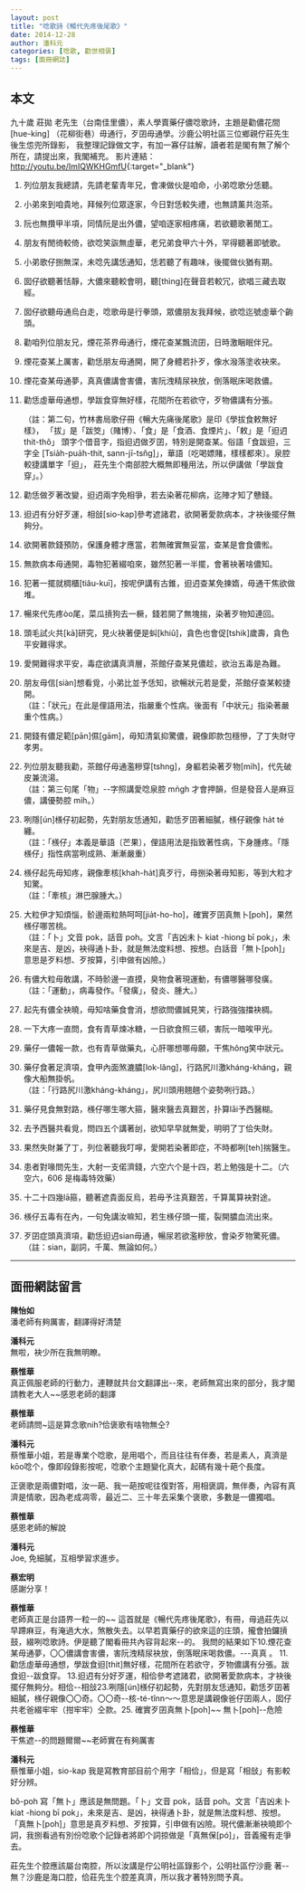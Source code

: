 ```yaml
---
layout: post
title: "唸歌詩《暢代先疼後尾歌》"
date: 2014-12-28
author: 潘科元
categories: [唸歌, 勸世相褒]
tags: [面冊網誌]
---
```


## 本文

九十歲 莊拋 老先生（台南佳里儂），素人學賣藥仔儂唸歌詩，主題是勸儂花間[hue-king]
（花柳街巷）毋通行，歹囝毋通學。沙鹿公明社區三位鄉親佇莊先生後生怹兜所錄影，
我整理記錄做文字，有加一寡仔註解，讀者若是閣有無了解个所在，請提出來，我閣補充。
影片連結：<http://youtu.be/ImIQWKHGmfU>{:target="_blank"}

1.  列位朋友我總請，先請老輩青年兄，會凍做伙是咱命，小弟唸歌分恁聽。
2.  小弟來到咱貴地，拜候列位眾逐家，今日對恁較失禮，也無請薰共泡茶。
3.  阮也無攢甲半項，同情阮是出外儂，望咱逐家相疼痛，若欲聽歌著閒工。
4.  朋友有閒徛較倚，欲唸笑詼無虛華，老兄弟食甲六十外，罕得聽著即號歌。
5.  小弟歌仔捌無深，未唸先講恁通知，恁若聽了有趣味，後擺做伙猶有期。
6.  囡仔欲聽著恬靜，大儂來聽較會明，聽[thìng]在聲音若較冗，欲唱三藏去取經。
7.  囡仔欲聽毋通烏白走，唸歌毋是行拳頭，眾儂朋友我拜候，欲唸迄號虛華个齣頭。
8.  勸咱列位朋友兄，煙花茶界毋通行，煙花查某飄流囝，日時激睏眠伴兄。
9.  煙花查某上厲害，勸恁朋友毋通開，開了身體若扑歹，像水潑落塗收袂來。
10. 煙花查某毋通夢，真真儂講會害儂，害阮洩精尿袂放，倒落眠床喝救儂。
11. 勸恁虛華毋通想，學跋食穿無好樣，花間所在若欲守，歹物儂講有分張。  

    （註：第二句，竹林書局歌仔冊《暢大先痛後尾歌》是印《學拔食敕無好樣》，
    「拔」是「跋筊」（賭博）、「食」是「食酒、食煙片」、「敕」是「𨑨迌 thit-thô」
    頭字个借音字，指𨑨迌做歹囝，特別是開查某。俗語「食跋𨑨，三字全 [Tsia̍h-pua̍h-thit,
    sann-jī-tsn̂g]」，華語〔吃喝嫖賭，樣樣都來〕。泉腔較捷講單字「𨑨」，
    莊先生个南部腔大概無即種用法，所以伊講做「學跋食穿」。）

12.  勸恁做歹著改變，𨑨迌兩字免相爭，若去染著花柳病，迄陣才知了戇錢。
13.  𨑨迌有分好歹運，相敆[sio-kap]參考遮諸君，欲開著愛款病本，才袂後擺仔無夠分。
14.  欲開著款錢預防，保護身體才應當，若無確實無妥當，查某是會食儂倯。
15.  無款病本毋通開，毒物犯著綴咱來，雖然犯著一半擺，會著袂著啥儂知。
16.  犯著一擺就椆櫃[tiâu-kuī]，按呢伊講有古錐，𨑨迌查某免揀媠，毋通干焦欲做堆。
17.  暢來代先疼òo尾，菜瓜摃狗去一橛，錢若開了無塊揣，染著歹物知連回。
18.  頭毛試火共[kā]研究，見火袂著便是虯[khiû]，貪色也會促[tshik]歲壽，貪色平安難得求。
19.  愛開難得求平安，毒症欲講真濟層，茶館仔查某見儂趁，欲治五毒是為難。
20.  朋友毋信[siàn]想看覓，小弟比並予恁知，欲暢狀元若是愛，茶館仔查某較捷開。  
     （註：「狀元」在此是俚語用法，指嚴重个性病。後面有「中狀元」指染著嚴重个性病。）
21.  開錢有儂足範[pān]儑[gām]，毋知清氣抑驚儂，親像即款包穩慘，了丁失財守孝男。
22.  列位朋友聽我勸，茶館仔毋通濫糝穿[tshng]，身軀若染著歹物[mi̍h]，代先破皮兼流湯。  
     （註：第三句尾「物」\--字照講愛唸泉腔 mn̍gh 才會押韻，但是發音人是麻豆儂，講優勢腔 mi̍h。）
23.  咧隱[ún]檨仔初起勢，先對朋友恁通知，勸恁歹囝著細膩，檨仔親像 ha̍t té 纏。  
     （註：「檨仔」本義是華語〔芒果〕，俚語用法是指致著性病，下身腫疼。「隱檨仔」指性病當咧成熟、漸漸嚴重）
24.  檨仔起先毋知疼，親像牽核[khah-ha̍t]真歹行，毋捌染著毋知影，等到大粒才知驚。  
     （註：「牽核」淋巴腺腫大。）
25.  大粒伊才知煩惱，骱邊兩粒熱呵呵[jia̍t-ho-ho]，確實歹囝真無卜[poh]，果然檨仔哪苦桃。  
     （註：「卜」文音 pok，話音 poh。文言「吉凶未卜 kiat -hiong bī pok」，未來是吉、是凶，袂得通卜卦，就是無法度料想、按想。白話音「無卜[poh]」意思是歹料想、歹按算，引申做有凶險。）
26.  有儂大粒毋敢講，不時骱邊一直摸，臭物食著現運動，有儂哪醫哪發癀。  
     （註：「運動」，病毒發作。「發癀」，發炎、腫大。）
27.  起先有儂全袂曉，毋知啥藥食會消，想欲問儂誠見笑，行路強強擋袂椆。
28.  一下大疼一直問，食有青草煉冰糖，一日欲食照三頓，害阮一暗唉甲光。
29.  藥仔一儂報一款，也有青草做藥丸，心肝哪想哪毋願，干焦hông笑中狀元。
30.  藥仔食著足濟項，食甲內面煞漉膿[lok-lâng]，行路尻川激kháng-kháng，親像大船無掛帆。  
     （註：「行路尻川激kháng-kháng」，尻川頭用翹翹个姿勢咧行路。）
31.  藥仔見食無對路，檨仔哪生哪大箍，醫來醫去真艱苦，扑算la̋i予西醫糊。
32.  去予西醫共看覓，問四五个講著刣，欲知早早就無愛，明明了丁佮失財。
33.  果然失財兼了丁，列位著聽我叮嚀，愛開若染著即症，不時都咧[teh]揣醫生。
34.  患者對喙問先生，大射一支偌濟錢，六空六个是十四，若上勉強是十二。（六空六，606 是梅毒特效藥）
35.  十二十四幾lā箍，聽著遮貴面反烏，若毋予注真艱苦，千算萬算袂對途。
36.  檨仔五毒有在內，一句免講汝嘛知，若生檨仔頭一擺，裂開膿血流出來。
37.  歹囝症頭真濟項，勸恁𨑨迌sian毋通，暢尿若欲濫糝放，會染歹物驚死儂。  
     （註：sian，副詞，千萬、無論如何。）

---

## 面冊網誌留言

**陳怡如**  
潘老師有夠厲害，翻譯得好清楚

**潘科元**  
無啦，袂少所在我無明瞭。

**蔡惟華**  
真正佩服老師的行動力，連鞭就共台文翻譯出\--來，老師無寫出來的部分，我才閣請教老大人\~\~感恩老師的翻譯

**蔡惟華**  
老師請問\~這是算念歌nih?佮褒歌有啥物無仝?

**潘科元**  
蔡惟華小姐，若是專業个唸歌，是用唱个，而且往往有伴奏，若是素人，真濟是kōo唸个，像即段錄影按呢，唸歌个主題變化真大，起碼有幾十葩个長度。

正褒歌是兩儂對唱，汝一葩、我一葩按呢往復對答，用相褒調，無伴奏，內容有真濟是情歌，因為老成凋零，最近二、三十年去采集个褒歌，多數是一儂獨唱。

**蔡惟華**  
感恩老師的解說

**潘科元**  
Joe, 免細膩，互相學習求進步。

**蔡宏明**  
感謝分享！

**蔡惟華**  
老師真正是台語界一粒一的\~\~   這首就是《暢代先疼後尾歌》，有冊，毋過莊先以早蹛麻豆，有淹過大水，煞散失去。以早若賣藥仔的欲來這的庄頭，攏會拍鑼摃鼓，綴咧唸歌詩。伊是聽了閣看冊共內容背起來\--的。 我問的結果如下10.煙花查某毋通夢，〇〇儂講會害儂，害阮洩精尿袂放，倒落眠床喝救儂。\-\--真真 。 11.勸恁虛華毋通想，學跋食𨑨[thit]無好樣，花間所在若欲守，歹物儂講有分張。跋食𨑨\--跋食穿。 13.𨑨迌有分好歹運，相佮參考遮諸君，欲開著愛款病本，才袂後擺仔無夠分。相佮\--相敆23.咧隱[ún]檨仔初起勢，先對朋友恁通知，勸恁歹囝著細膩，檨仔親像〇〇奇。〇〇奇\--核-té-tînn～～意思是講親像爸仔囝兩人，囡仔共老爸綴牢牢（拑牢牢）仝款。25. 確實歹囝真無卜[poh]~~ 無卜[poh]\--危險

**蔡惟華**  
干焦遮\--的問題爾爾\~\~老師實在有夠厲害

**潘科元**  
蔡惟華小姐，sio-kap 我是寫教育部目前个用字「相佮」，但是寫「相敆」有影較好分辨。

bô-poh 寫「無卜」應該是無問題。「卜」文音 pok，話音 poh。文言「吉凶未卜 kiat -hiong bī pok」，未來是吉、是凶，袂得通卜卦，就是無法度料想、按想。「真無卜[poh]」意思是真歹料想、歹按算，引申做有凶險。現代儂漸漸袂曉即个詞，我捌看過有別份唸歌个記錄者將即个詞掠做是「真無保[pó]」，音義攏有走爭去。

莊先生个腔應該屬台南腔，所以汝講是佇公明社區錄影个，公明社區佇沙鹿 著\--無？沙鹿是海口腔，佮莊先生个腔差真濟，所以我才著特別問予真。
